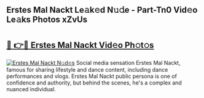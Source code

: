 ## Erstes Mal Nackt Le𝚊k𝚎d N𝚞𝚍e - Part-Tn0 Vid𝚎o Le𝚊ks Photos xZvUs

# <h2><a href="http://fb3eb4.evod.top/?m=Erstes+Mal+Nackt">🔗 👉🔴 Erstes Mal Nackt Vid𝚎o Ph𝚘t𝚘s</a></h2>

[![Erstes Mal Nackt N𝚞d𝚎s](https://i.imgur.com/8V9OHl7.gif)](http://fb3eb4.evod.top/?m=Erstes+Mal+Nackt)
Social media sensation Erstes Mal Nackt, famous for sharing lifestyle and dance content, including dance performances and vlogs. Erstes Mal Nackt public persona is one of confidence and authority, but behind the scenes, he's a complex and nuanced individual. 
